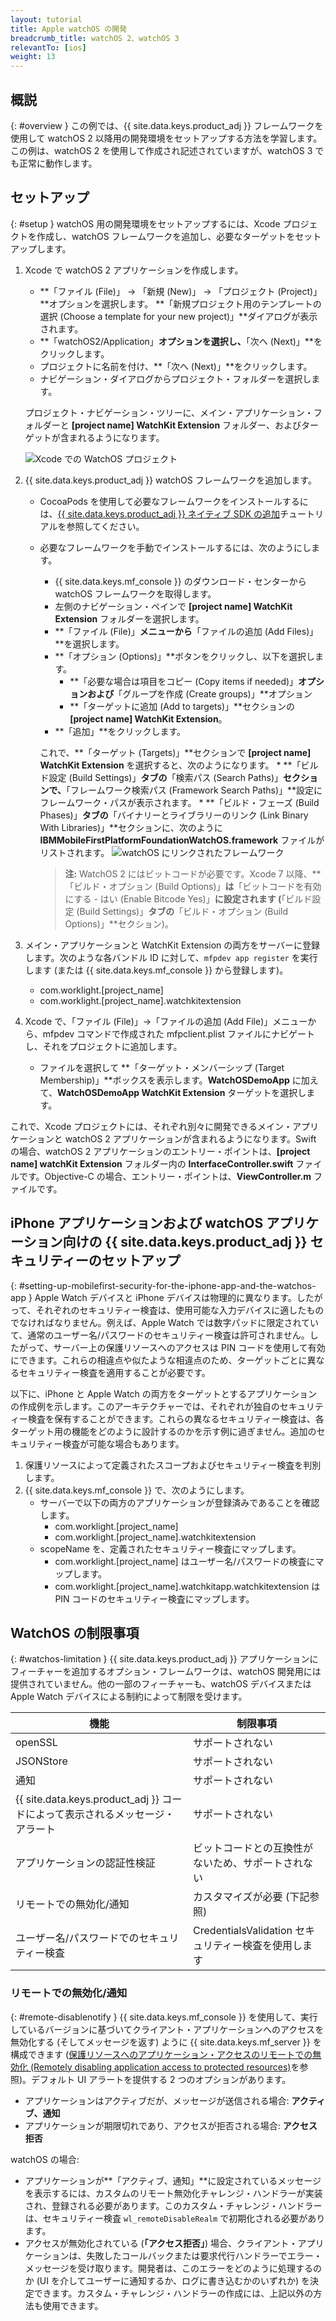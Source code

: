 ```yaml
---
layout: tutorial
title: Apple watchOS の開発
breadcrumb_title: watchOS 2、watchOS 3
relevantTo: [ios]
weight: 13
---
```

<!-- NLS_CHARSET=UTF-8 -->
## 概説
{: #overview }
この例では、{{ site.data.keys.product_adj }} フレームワークを使用して watchOS 2 以降用の開発環境をセットアップする方法を学習します。この例は、watchOS 2 を使用して作成され記述されていますが、watchOS 3 でも正常に動作します。

## セットアップ
{: #setup }
watchOS 用の開発環境をセットアップするには、Xcode プロジェクトを作成し、watchOS フレームワークを追加し、必要なターゲットをセットアップします。

1. Xcode で watchOS 2 アプリケーションを作成します。
    * **「ファイル (File)」 → 「新規 (New)」 → 「プロジェクト (Project)」**オプションを選択します。 **「新規プロジェクト用のテンプレートの選択 (Choose a template for your new project)」**ダイアログが表示されます。
    * **「watchOS2/Application」**オプションを選択し、**「次へ (Next)」**をクリックします。
    * プロジェクトに名前を付け、**「次へ (Next)」**をクリックします。
    * ナビゲーション・ダイアログからプロジェクト・フォルダーを選択します。

    プロジェクト・ナビゲーション・ツリーに、メイン・アプリケーション・フォルダーと **[project name] WatchKit Extension** フォルダー、およびターゲットが含まれるようになります。

    ![Xcode での WatchOS プロジェクト](WatchOSProject.jpg)

2. {{ site.data.keys.product_adj }} watchOS フレームワークを追加します。
    * CocoaPods を使用して必要なフレームワークをインストールするには、[{{ site.data.keys.product_adj }} ネイティブ SDK の追加](../../application-development/sdk/ios/#adding-support-for-apple-watchos)チュートリアルを参照してください。
    * 必要なフレームワークを手動でインストールするには、次のようにします。
        * {{ site.data.keys.mf_console }} のダウンロード・センターから watchOS フレームワークを取得します。
        * 左側のナビゲーション・ペインで **[project name] WatchKit Extension** フォルダーを選択します。
        * **「ファイル (File)」**メニューから**「ファイルの追加 (Add Files)」**を選択します。
        * **「オプション (Options)」**ボタンをクリックし、以下を選択します。
            * **「必要な場合は項目をコピー (Copy items if needed)」**オプションおよび**「グループを作成 (Create groups)」**オプション
            * **「ターゲットに追加 (Add to targets)」**セクションの **[project name] WatchKit Extension**。
        * **「追加」**をクリックします。

        これで、**「ターゲット (Targets)」**セクションで **[project name] WatchKit Extension** を選択すると、次のようになります。
            * **「ビルド設定 (Build Settings)」**タブの**「検索パス (Search Paths)」**セクションで、**「フレームワーク検索パス (Framework Search Paths)」**設定にフレームワーク・パスが表示されます。
            * **「ビルド・フェーズ (Build Phases)」**タブの**「バイナリーとライブラリーのリンク (Link Binary With Libraries)」**セクションに、次のように **IBMMobileFirstPlatformFoundationWatchOS.framework** ファイルがリストされます。
            ![watchOS にリンクされたフレームワーク](watchOSlinkedframeworks.jpg)

        > **注:** WatchOS 2 にはビットコードが必要です。Xcode 7 以降、**「ビルド・オプション (Build Options)」**は**「ビットコードを有効にする - はい (Enable Bitcode Yes)」**に設定されます (**「ビルド設定 (Build Settings)」**タブの**「ビルド・オプション (Build Options)」**セクション)。

3. メイン・アプリケーションと WatchKit Extension の両方をサーバーに登録します。次のような各バンドル ID に対して、`mfpdev app register` を実行します (または {{ site.data.keys.mf_console }} から登録します)。
    * com.worklight.[project_name]
    * com.worklight.[project_name].watchkitextension

4. Xcode で、「ファイル (File)」->「ファイルの追加 (Add File)」メニューから、mfpdev コマンドで作成された mfpclient.plist ファイルにナビゲートし、それをプロジェクトに追加します。
    * ファイルを選択して **「ターゲット・メンバーシップ (Target Membership)」**ボックスを表示します。**WatchOSDemoApp** に加えて、**WatchOSDemoApp WatchKit Extension** ターゲットを選択します。

これで、Xcode プロジェクトには、それぞれ別々に開発できるメイン・アプリケーションと watchOS 2 アプリケーションが含まれるようになります。Swift の場合、watchOS 2 アプリケーションのエントリー・ポイントは、**[project name] watchKit Extension** フォルダー内の **InterfaceController.swift** ファイルです。Objective-C の場合、エントリー・ポイントは、**ViewController.m** ファイルです。

## iPhone アプリケーションおよび watchOS アプリケーション向けの {{ site.data.keys.product_adj }} セキュリティーのセットアップ
{: #setting-up-mobilefirst-security-for-the-iphone-app-and-the-watchos-app }
Apple Watch デバイスと iPhone デバイスは物理的に異なります。したがって、それぞれのセキュリティー検査は、使用可能な入力デバイスに適したものでなければなりません。例えば、Apple Watch では数字パッドに限定されていて、通常のユーザー名/パスワードのセキュリティー検査は許可されません。したがって、サーバー上の保護リソースへのアクセスは PIN コードを使用して有効にできます。これらの相違点や似たような相違点のため、ターゲットごとに異なるセキュリティー検査を適用することが必要です。

以下に、iPhone と Apple Watch の両方をターゲットとするアプリケーションの作成例を示します。このアーキテクチャーでは、それぞれが独自のセキュリティー検査を保有することができます。これらの異なるセキュリティー検査は、各ターゲット用の機能をどのように設計するのかを示す例に過ぎません。追加のセキュリティー検査が可能な場合もあります。

1. 保護リソースによって定義されたスコープおよびセキュリティー検査を判別します。
2. {{ site.data.keys.mf_console }} で、次のようにします。
    * サーバーで以下の両方のアプリケーションが登録済みであることを確認します。
        * com.worklight.[project_name]
        * com.worklight.[project_name].watchkitextension
    * scopeName を、定義されたセキュリティー検査にマップします。
        * com.worklight.[project_name] はユーザー名/パスワードの検査にマップします。
        * com.worklight.[project_name].watchkitapp.watchkitextension は PIN コードのセキュリティー検査にマップします。

## WatchOS の制限事項
{: #watchos-limitation }
{{ site.data.keys.product_adj }} アプリケーションにフィーチャーを追加するオプション・フレームワークは、watchOS 開発用には提供されていません。他の一部のフィーチャーも、watchOS デバイスまたは Apple Watch デバイスによる制約によって制限を受けます。

| 機能 | 制限事項 |
|---------|------------|
| openSSL | サポートされない |
| JSONStore| サポートされない |
| 通知 | サポートされない |
| {{ site.data.keys.product_adj }} コードによって表示されるメッセージ・アラート | サポートされない |
| アプリケーションの認証性検証 | ビットコードとの互換性がないため、サポートされない |
| リモートでの無効化/通知	| カスタマイズが必要 (下記参照) |
| ユーザー名/パスワードでのセキュリティー検査 | CredentialsValidation セキュリティー検査を使用します |

### リモートでの無効化/通知
{: #remote-disablenotify }
{{ site.data.keys.mf_console }} を使用して、実行しているバージョンに基づいてクライアント・アプリケーションへのアクセスを無効化する (そしてメッセージを返す) ように {{ site.data.keys.mf_server }} を構成できます ([保護リソースへのアプリケーション・アクセスのリモートでの無効化 (Remotely disabling application access to protected resources)](../../administering-apps/using-console/#remotely-disabling-application-access-to-protected-resources)を参照)。デフォルト UI アラートを提供する 2 つのオプションがあります。

* アプリケーションはアクティブだが、メッセージが送信される場合: **アクティブ、通知**
* アプリケーションが期限切れであり、アクセスが拒否される場合: **アクセス拒否**

watchOS の場合:

* アプリケーションが**「アクティブ、通知」**に設定されているメッセージを表示するには、カスタムのリモート無効化チャレンジ・ハンドラーが実装され、登録される必要があります。このカスタム・チャレンジ・ハンドラーは、セキュリティー検査 `wl_remoteDisableRealm` で初期化される必要があります。
* アクセスが無効化されている (**「アクセス拒否」**) 場合、クライアント・アプリケーションは、失敗したコールバックまたは要求代行ハンドラーでエラー・メッセージを受け取ります。開発者は、このエラーをどのように処理するのか (UI を介してユーザーに通知するか、ログに書き込むかのいずれか) を決定できます。カスタム・チャレンジ・ハンドラーの作成には、上記以外の方法も使用できます。
